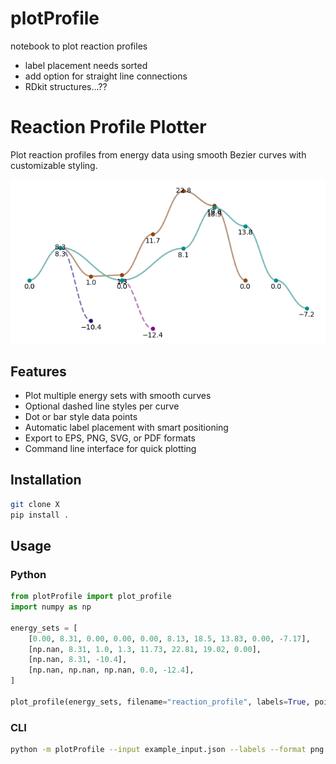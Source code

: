 # plotProfile
notebook to plot reaction profiles

- label placement needs sorted
- add option for straight line connections
- RDkit structures...??

# Reaction Profile Plotter

Plot reaction profiles from energy data using smooth Bezier curves with customizable styling.

![Example Reaction Profile](images/reaction_profile.png)

## Features
- Plot multiple energy sets with smooth curves
- Optional dashed line styles per curve
- Dot or bar style data points
- Automatic label placement with smart positioning
- Export to EPS, PNG, SVG, or PDF formats
- Command line interface for quick plotting

## Installation

```bash
git clone X
pip install .
```

## Usage

### Python
```python
from plotProfile import plot_profile
import numpy as np

energy_sets = [
    [0.00, 8.31, 0.00, 0.00, 0.00, 8.13, 18.5, 13.83, 0.00, -7.17],
    [np.nan, 8.31, 1.0, 1.3, 11.73, 22.81, 19.02, 0.00],
    [np.nan, 8.31, -10.4],
    [np.nan, np.nan, np.nan, 0.0, -12.4],
]

plot_profile(energy_sets, filename="reaction_profile", labels=True, point_type="dot", desaturate_curve=True)
```

### CLI
```bash
python -m plotProfile --input example_input.json --labels --format png
```



